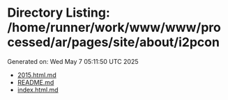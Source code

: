 # Directory Listing: /home/runner/work/www/www/processed/ar/pages/site/about/i2pcon
Generated on: Wed May  7 05:11:50 UTC 2025

- [2015.html.md](2015.html.md)
- [README.md](README.md)
- [index.html.md](index.html.md)
